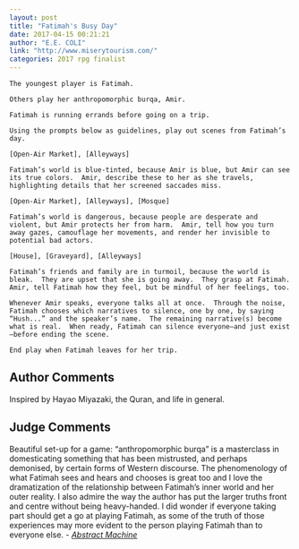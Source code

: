 ```yaml
---
layout: post
title: "Fatimah's Busy Day"
date: 2017-04-15 00:21:21
author: "E.E. COLI"
link: "http://www.miserytourism.com/"
categories: 2017 rpg finalist
---
```

```
The youngest player is Fatimah.  

Others play her anthropomorphic burqa, Amir.  

Fatimah is running errands before going on a trip.  

Using the prompts below as guidelines, play out scenes from Fatimah’s day.

[Open-Air Market], [Alleyways]

Fatimah’s world is blue-tinted, because Amir is blue, but Amir can see its true colors.  Amir, describe these to her as she travels, highlighting details that her screened saccades miss.  

[Open-Air Market], [Alleyways], [Mosque]

Fatimah’s world is dangerous, because people are desperate and violent, but Amir protects her from harm.  Amir, tell how you turn away gazes, camouflage her movements, and render her invisible to potential bad actors.  

[House], [Graveyard], [Alleyways]

Fatimah’s friends and family are in turmoil, because the world is bleak.  They are upset that she is going away.  They grasp at Fatimah.  Amir, tell Fatimah how they feel, but be mindful of her feelings, too.

Whenever Amir speaks, everyone talks all at once.  Through the noise, Fatimah chooses which narratives to silence, one by one, by saying “Hush...” and the speaker’s name.  The remaining narrative(s) become what is real.  When ready, Fatimah can silence everyone—and just exist—before ending the scene.

End play when Fatimah leaves for her trip.
```
## Author Comments 

Inspired by Hayao Miyazaki, the Quran, and life in general.

## Judge Comments

Beautiful set-up for a game: “anthropomorphic burqa” is a masterclass in domesticating something that has been mistrusted, and perhaps demonised, by certain forms of Western discourse. The phenomenology of what Fatimah sees and hears and chooses is great too and I love the dramatization of the relationship between Fatimah’s inner world and her outer reality. I also admire the way the author has put the larger truths front and centre without being heavy-handed. I did wonder if everyone taking part should get a go at playing Fatimah, as some of the truth of those experiences may more evident to the person playing Fatimah than to everyone else. - [*Abstract Machine*]({{site.baseurl}}/judges)
